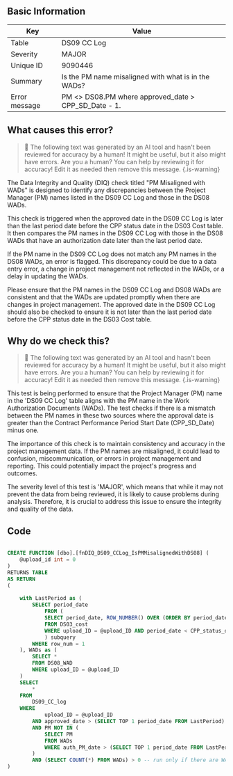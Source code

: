 ## Basic Information
| Key         | Value          |
|-------------|----------------|
| Table       | DS09 CC Log |
| Severity    | MAJOR |
| Unique ID   | 9090446   |
| Summary     | Is the PM name misaligned with what is in the WADs? |
| Error message | PM <> DS08.PM where approved_date > CPP_SD_Date - 1. |

## What causes this error?

> :robot: The following text was generated by an AI tool and hasn't been reviewed for accuracy by a human! It might be useful, but it also might have errors. Are you a human? You can help by reviewing it for accuracy! Edit it as needed then remove this message.
{.is-warning}

The Data Integrity and Quality (DIQ) check titled "PM Misaligned with WADs" is designed to identify any discrepancies between the Project Manager (PM) names listed in the DS09 CC Log and those in the DS08 WADs. 

This check is triggered when the approved date in the DS09 CC Log is later than the last period date before the CPP status date in the DS03 Cost table. It then compares the PM names in the DS09 CC Log with those in the DS08 WADs that have an authorization date later than the last period date. 

If the PM name in the DS09 CC Log does not match any PM names in the DS08 WADs, an error is flagged. This discrepancy could be due to a data entry error, a change in project management not reflected in the WADs, or a delay in updating the WADs.

Please ensure that the PM names in the DS09 CC Log and DS08 WADs are consistent and that the WADs are updated promptly when there are changes in project management. The approved date in the DS09 CC Log should also be checked to ensure it is not later than the last period date before the CPP status date in the DS03 Cost table.
## Why do we check this?

> :robot: The following text was generated by an AI tool and hasn't been reviewed for accuracy by a human! It might be useful, but it also might have errors. Are you a human? You can help by reviewing it for accuracy! Edit it as needed then remove this message.
{.is-warning}

This test is being performed to ensure that the Project Manager (PM) name in the 'DS09 CC Log' table aligns with the PM name in the Work Authorization Documents (WADs). The test checks if there is a mismatch between the PM names in these two sources where the approval date is greater than the Contract Performance Period Start Date (CPP_SD_Date) minus one. 

The importance of this check is to maintain consistency and accuracy in the project management data. If the PM names are misaligned, it could lead to confusion, miscommunication, or errors in project management and reporting. This could potentially impact the project's progress and outcomes. 

The severity level of this test is 'MAJOR', which means that while it may not prevent the data from being reviewed, it is likely to cause problems during analysis. Therefore, it is crucial to address this issue to ensure the integrity and quality of the data.
## Code

```sql

CREATE FUNCTION [dbo].[fnDIQ_DS09_CCLog_IsPMMisalignedWithDS08] (
	@upload_id int = 0
)
RETURNS TABLE
AS RETURN
(
	
	with LastPeriod as (
		SELECT period_date
			FROM (
			SELECT period_date, ROW_NUMBER() OVER (ORDER BY period_date DESC) AS row_num
			FROM DS03_cost
			WHERE upload_ID = @upload_ID AND period_date < CPP_status_date
			) subquery
		WHERE row_num = 1
	), WADs as (
		SELECT *
		FROM DS08_WAD
		WHERE upload_ID = @upload_ID
	)
	SELECT 
		*
	FROM 
		DS09_CC_log
	WHERE 
			upload_ID = @upload_ID
		AND approved_date > (SELECT TOP 1 period_date FROM LastPeriod)
		AND PM NOT IN (
			SELECT PM
			FROM WADs
			WHERE auth_PM_date > (SELECT TOP 1 period_date FROM LastPeriod)
		)
		AND (SELECT COUNT(*) FROM WADs) > 0 -- run only if there are WADs
)
```
